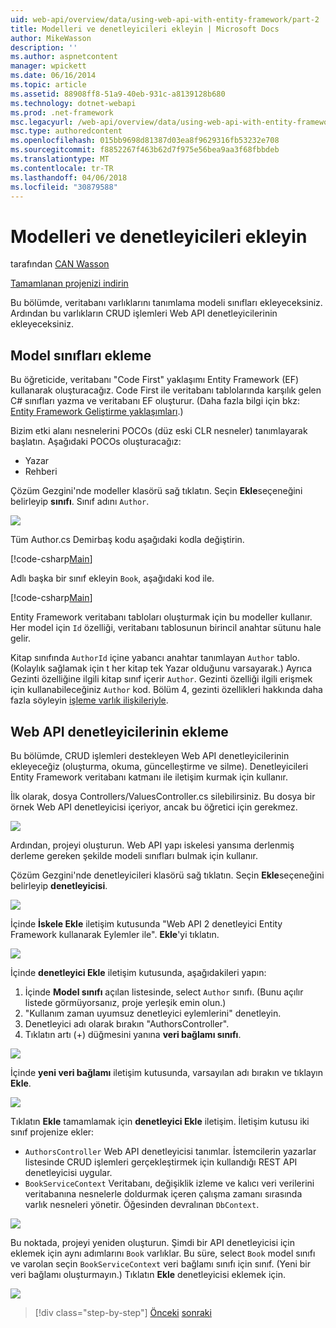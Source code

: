 ```yaml
---
uid: web-api/overview/data/using-web-api-with-entity-framework/part-2
title: Modelleri ve denetleyicileri ekleyin | Microsoft Docs
author: MikeWasson
description: ''
ms.author: aspnetcontent
manager: wpickett
ms.date: 06/16/2014
ms.topic: article
ms.assetid: 88908ff8-51a9-40eb-931c-a8139128b680
ms.technology: dotnet-webapi
ms.prod: .net-framework
msc.legacyurl: /web-api/overview/data/using-web-api-with-entity-framework/part-2
msc.type: authoredcontent
ms.openlocfilehash: 015bb9698d81387d03ea8f9629316fb53232e708
ms.sourcegitcommit: f8852267f463b62d7f975e56bea9aa3f68fbbdeb
ms.translationtype: MT
ms.contentlocale: tr-TR
ms.lasthandoff: 04/06/2018
ms.locfileid: "30879588"
---
```

<a name="add-models-and-controllers"></a>Modelleri ve denetleyicileri ekleyin
====================
tarafından [CAN Wasson](https://github.com/MikeWasson)

[Tamamlanan projenizi indirin](https://github.com/MikeWasson/BookService)

Bu bölümde, veritabanı varlıklarını tanımlama modeli sınıfları ekleyeceksiniz. Ardından bu varlıkların CRUD işlemleri Web API denetleyicilerinin ekleyeceksiniz.

## <a name="add-model-classes"></a>Model sınıfları ekleme

Bu öğreticide, veritabanı "Code First" yaklaşımı Entity Framework (EF) kullanarak oluşturacağız. Code First ile veritabanı tablolarında karşılık gelen C# sınıfları yazma ve veritabanı EF oluşturur. (Daha fazla bilgi için bkz: [Entity Framework Geliştirme yaklaşımları](https://msdn.microsoft.com/library/ms178359%28v=vs.110%29.aspx#dbfmfcf).)

Bizim etki alanı nesnelerini POCOs (düz eski CLR nesneler) tanımlayarak başlatın. Aşağıdaki POCOs oluşturacağız:

- Yazar
- Rehberi

Çözüm Gezgini'nde modeller klasörü sağ tıklatın. Seçin **Ekle**seçeneğini belirleyip **sınıfı**. Sınıf adını `Author`.

![](part-2/_static/image1.png)

Tüm Author.cs Demirbaş kodu aşağıdaki kodla değiştirin.

[!code-csharp[Main](part-2/samples/sample1.cs)]

Adlı başka bir sınıf ekleyin `Book`, aşağıdaki kod ile.

[!code-csharp[Main](part-2/samples/sample2.cs)]

Entity Framework veritabanı tabloları oluşturmak için bu modeller kullanır. Her model için `Id` özelliği, veritabanı tablosunun birincil anahtar sütunu hale gelir.

Kitap sınıfında `AuthorId` içine yabancı anahtar tanımlayan `Author` tablo. (Kolaylık sağlamak için t her kitap tek Yazar olduğunu varsayarak.) Ayrıca Gezinti özelliğine ilgili kitap sınıf içerir `Author`. Gezinti özelliği ilgili erişmek için kullanabileceğiniz `Author` kod. Bölüm 4, gezinti özellikleri hakkında daha fazla söyleyin [işleme varlık ilişkileriyle](part-4.md).

## <a name="add-web-api-controllers"></a>Web API denetleyicilerinin ekleme

Bu bölümde, CRUD işlemleri destekleyen Web API denetleyicilerinin ekleyeceğiz (oluşturma, okuma, güncelleştirme ve silme). Denetleyicileri Entity Framework veritabanı katmanı ile iletişim kurmak için kullanır.

İlk olarak, dosya Controllers/ValuesController.cs silebilirsiniz. Bu dosya bir örnek Web API denetleyicisi içeriyor, ancak bu öğretici için gerekmez.

![](part-2/_static/image2.png)

Ardından, projeyi oluşturun. Web API yapı iskelesi yansıma derlenmiş derleme gereken şekilde modeli sınıfları bulmak için kullanır.

Çözüm Gezgini'nde denetleyicileri klasörü sağ tıklatın. Seçin **Ekle**seçeneğini belirleyip **denetleyicisi**.

![](part-2/_static/image3.png)

İçinde **İskele Ekle** iletişim kutusunda "Web API 2 denetleyici Entity Framework kullanarak Eylemler ile". **Ekle**'yi tıklatın.

![](part-2/_static/image4.png)

İçinde **denetleyici Ekle** iletişim kutusunda, aşağıdakileri yapın:

1. İçinde **Model sınıfı** açılan listesinde, select `Author` sınıfı. (Bunu açılır listede görmüyorsanız, proje yerleşik emin olun.)
2. "Kullanım zaman uyumsuz denetleyici eylemlerini" denetleyin.
3. Denetleyici adı olarak bırakın &quot;AuthorsController&quot;.
4. Tıklatın artı (+) düğmesini yanına **veri bağlamı sınıfı**.

![](part-2/_static/image5.png)

İçinde **yeni veri bağlamı** iletişim kutusunda, varsayılan adı bırakın ve tıklayın **Ekle**.

![](part-2/_static/image6.png)

Tıklatın **Ekle** tamamlamak için **denetleyici Ekle** iletişim. İletişim kutusu iki sınıf projenize ekler:

- `AuthorsController` Web API denetleyicisi tanımlar. İstemcilerin yazarlar listesinde CRUD işlemleri gerçekleştirmek için kullandığı REST API denetleyicisi uygular.
- `BookServiceContext` Veritabanı, değişiklik izleme ve kalıcı veri verilerini veritabanına nesnelerle doldurmak içeren çalışma zamanı sırasında varlık nesneleri yönetir. Öğesinden devralınan `DbContext`.

![](part-2/_static/image7.png)

Bu noktada, projeyi yeniden oluşturun. Şimdi bir API denetleyicisi için eklemek için aynı adımlarını `Book` varlıklar. Bu süre, select `Book` model sınıfı ve varolan seçin `BookServiceContext` veri bağlamı sınıfı için sınıf. (Yeni bir veri bağlamı oluşturmayın.) Tıklatın **Ekle** denetleyicisi eklemek için.

![](part-2/_static/image8.png)

> [!div class="step-by-step"]
> [Önceki](part-1.md)
> [sonraki](part-3.md)

